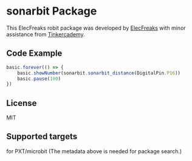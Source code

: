 # sonarbit Package
This ElecFreaks robit package was developed by [ElecFreaks](https://www.elecfreaks.com/) with minor assistance from [Tinkercademy](https://tinkercademy.com/).


## Code Example
```JavaScript
basic.forever(() => {
    basic.showNumber(sonarbit.sonarbit_distance(DigitalPin.P16))
    basic.pause(100)
})

```

## License
MIT

## Supported targets
for PXT/microbit (The metadata above is needed for package search.)

